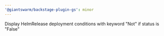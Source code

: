 ```yaml
---
'@giantswarm/backstage-plugin-gs': minor
---
```


Display HelmRelease deployment conditions with keyword "Not" if status is "False"
